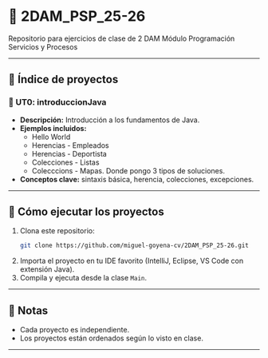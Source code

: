 
# 📘 2DAM_PSP_25-26

Repositorio para ejercicios de clase de 2 DAM
Módulo Programación Servicios y Procesos

---

## 📑 Índice de proyectos

### 🔹 UT0: **introduccionJava**
- **Descripción:** Introducción a los fundamentos de Java.  
- **Ejemplos incluidos:**  
  - Hello World  
  - Herencias - Empleados
  - Herencias - Deportista
  - Colecciones - Listas
  - Colecccions - Mapas. Donde pongo 3 tipos de soluciones.
- **Conceptos clave:** sintaxis básica, herencia, colecciones, excepciones.

---

## 🚀 Cómo ejecutar los proyectos
1. Clona este repositorio:
   ```bash
   git clone https://github.com/miguel-goyena-cv/2DAM_PSP_25-26.git
   ```
2. Importa el proyecto en tu IDE favorito (IntelliJ, Eclipse, VS Code con extensión Java).  
3. Compila y ejecuta desde la clase `Main`.

---

## 📝 Notas
- Cada proyecto es independiente.  
- Los proyectos están ordenados según lo visto en clase.

---






